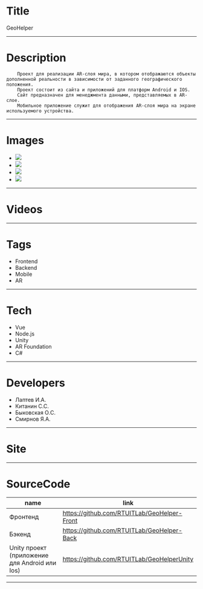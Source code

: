 # Title
GeoHelper

---

# Description

```
    Проект для реализации AR-слоя мира, в котором отображаются объекты дополненной реальности в зависимости от заданного географического положения.
    Проект состоит из сайта и приложений для платформ Android и IOS.
    Сайт предназначен для менеджмента данными, представляемых в AR-слое.
    Мобильное приложение служит для отображения AR-слоя мира на экране используемого устройства.
```
---

# Images
* ![](landing/1.png)
* ![](landing/2.png)
* ![](landing/3.png)
* ![](landing/4.png)
---

# Videos

---

# Tags
* Frontend
* Backend
* Mobile
* AR
---
# Tech
* Vue
* Node.js
* Unity
* AR Foundation
* C#
---
# Developers
* Лаптев И.А.
* Китанин С.С.
* Быковская О.C.
* Смирнов Я.А.
---
# Site
---
# SourceCode
| name                                          | link                                          |
| --------------------------------------------- | -----------------------------------------     |
| Фронтенд                                      | https://github.com/RTUITLab/GeoHelper-Front   |
| Бэкенд                                        | https://github.com/RTUITLab/GeoHelper-Back    |
| Unity проект (приложение для Android или Ios) | https://github.com/RTUITLab/GeoHelperUnity    |

---
